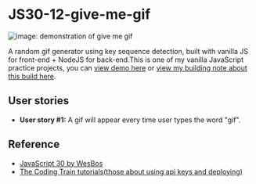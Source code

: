 # JS30-12-give-me-gif

![image: demonstration of give me gif](https://github.com/ming-yong/JS30-12-give-me-gif/blob/master/giveMeGif.gif)

A random gif generator using key sequence detection, built with vanilla JS for front-end + NodeJS for back-end.This is one of my vanilla JavaScript practice projects, you can [view demo here](https://give-me-gif.herokuapp.com/) or [view my building note about this build here](https://ming-yong.github.io/2019/12/04/my-final-js30-project/).

## User stories

- **User story #1:** A gif will appear every time user types the word "gif".

## Reference

- [JavaScript 30 by WesBos](https://github.com/wesbos/JavaScript30)
- [The Coding Train tutorials(those about using api keys and deploying)](https://www.youtube.com/watch?v=Rz886HkV1j4)

